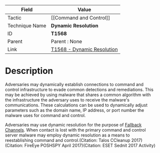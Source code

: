 
|Field|Value|
|---|---|
|Tactic|[[Command and Control]]|
|Technique Name|**Dynamic Resolution**|
|ID|**T1568**|
|Parent|Parent : None|
|Link|[T1568 - Dynamic Resolution](https://attack.mitre.org/techniques/T1568)|

# Description

Adversaries may dynamically establish connections to command and control infrastructure to evade common detections and remediations. This may be achieved by using malware that shares a common algorithm with the infrastructure the adversary uses to receive the malware's communications. These calculations can be used to dynamically adjust parameters such as the domain name, IP address, or port number the malware uses for command and control.

Adversaries may use dynamic resolution for the purpose of [Fallback Channels](https://attack.mitre.org/techniques/T1008). When contact is lost with the primary command and control server malware may employ dynamic resolution as a means to reestablishing command and control.(Citation: Talos CCleanup 2017)(Citation: FireEye POSHSPY April 2017)(Citation: ESET Sednit 2017 Activity)